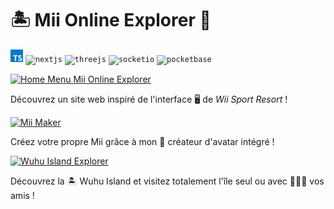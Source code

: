 # 🏝️ Mii Online Explorer 🚶

<code><img height="20" alt="typescript" src="https://raw.githubusercontent.com/github/explore/80688e429a7d4ef2fca1e82350fe8e3517d3494d/topics/typescript/typescript.png"></code>
<code><img height="20" alt="nextjs" src="https://static-00.iconduck.com/assets.00/nextjs-icon-2048x1234-pqycciiu.png"></code>
<code><img height="20" alt="threejs" src="https://canada1.discourse-cdn.com/flex035/uploads/threejs/optimized/2X/e/e4f86d2200d2d35c30f7b1494e96b9595ebc2751_2_1016x1024.png"></code>
<code><img height="20" alt="socketio" src="public/readme/socketlogo"></code>
<code><img height="20" alt="pocketbase" src="public/readme/pblogo"></code>

[![Home Menu Mii Online Explorer](public/readme/interface.gif)](https://mii-explorer-online.romubuntu.dev)

Découvrez un site web inspiré de l'interface 🖥️ de *Wii Sport Resort* ! 

[![Mii Maker](public/readme/interface.gif)](https://mii-explorer-online.romubuntu.dev)

Créez votre propre Mii grâce à mon 🎨 créateur d'avatar intégré !

[![Wuhu Island Explorer](public/readme/explorer.gif)](https://mii-explorer-online.romubuntu.dev)

Découvrez la 🏝️ Wuhu Island et visitez totalement l'île seul ou avec 🧑‍🤝‍🧑 vos amis ! 



